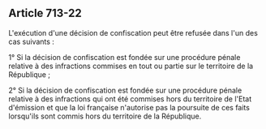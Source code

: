 Article 713-22
----
L'exécution d'une décision de confiscation peut être refusée dans l'un des cas
suivants :

1° Si la décision de confiscation est fondée sur une procédure pénale relative à
des infractions commises en tout ou partie sur le territoire de la République ;

2° Si la décision de confiscation est fondée sur une procédure pénale relative à
des infractions qui ont été commises hors du territoire de l'Etat d'émission et
que la loi française n'autorise pas la poursuite de ces faits lorsqu'ils sont
commis hors du territoire de la République.
